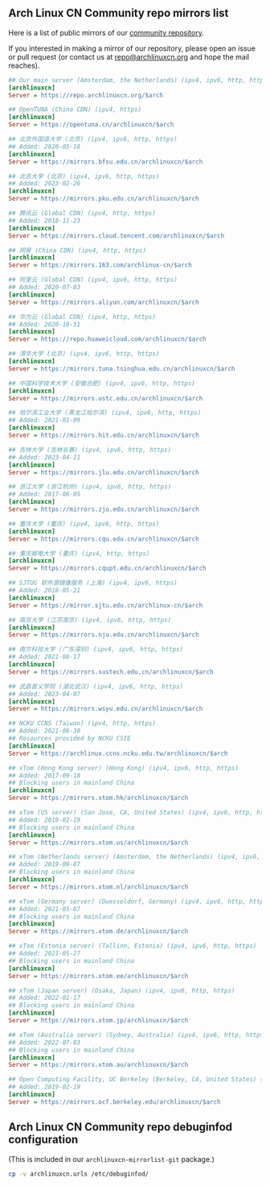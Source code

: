 ## Arch Linux CN Community repo mirrors list

Here is a list of public mirrors of our [community repository](https://github.com/archlinuxcn/repo).

If you interested in making a mirror of our repository, please open an issue or pull request (or contact us at repo@archlinuxcn.org and hope the mail reaches).

```ini
## Our main server (Amsterdam, the Netherlands) (ipv4, ipv6, http, https)
[archlinuxcn]
Server = https://repo.archlinuxcn.org/$arch
```

```ini
## OpenTUNA (China CDN) (ipv4, https)
[archlinuxcn]
Server = https://opentuna.cn/archlinuxcn/$arch
```

```ini
## 北京外国语大学 (北京) (ipv4, ipv6, http, https)
## Added: 2020-05-18
[archlinuxcn]
Server = https://mirrors.bfsu.edu.cn/archlinuxcn/$arch
```

```ini
## 北京大学 (北京) (ipv4, ipv6, http, https)
## Added: 2023-02-26
[archlinuxcn]
Server = https://mirrors.pku.edu.cn/archlinuxcn/$arch
```

```ini
## 腾讯云 (Global CDN) (ipv4, http, https)
## Added: 2018-11-23
[archlinuxcn]
Server = https://mirrors.cloud.tencent.com/archlinuxcn/$arch
```

```ini
## 网易 (China CDN) (ipv4, http, https)
[archlinuxcn]
Server = https://mirrors.163.com/archlinux-cn/$arch
```

```ini
## 阿里云 (Global CDN) (ipv4, ipv6, http, https)
## Added: 2020-07-03
[archlinuxcn]
Server = https://mirrors.aliyun.com/archlinuxcn/$arch
```

```ini
## 华为云 (Global CDN) (ipv4, http, https)
## Added: 2020-10-31
[archlinuxcn]
Server = https://repo.huaweicloud.com/archlinuxcn/$arch
```

```ini
## 清华大学 (北京) (ipv4, ipv6, http, https)
[archlinuxcn]
Server = https://mirrors.tuna.tsinghua.edu.cn/archlinuxcn/$arch
```

```ini
## 中国科学技术大学 (安徽合肥) (ipv4, ipv6, http, https)
[archlinuxcn]
Server = https://mirrors.ustc.edu.cn/archlinuxcn/$arch
```

```ini
## 哈尔滨工业大学 (黑龙江哈尔滨) (ipv4, ipv6, http, https)
## Added: 2021-01-09
[archlinuxcn]
Server = https://mirrors.hit.edu.cn/archlinuxcn/$arch
```

```ini
## 吉林大学 (吉林长春) (ipv4, ipv6, http, https)
## Added: 2023-04-21
[archlinuxcn]
Server = https://mirrors.jlu.edu.cn/archlinuxcn/$arch
```

```ini
## 浙江大学 (浙江杭州) (ipv4, ipv6, http, https)
## Added: 2017-06-05
[archlinuxcn]
Server = https://mirrors.zju.edu.cn/archlinuxcn/$arch
```

```ini
## 重庆大学 (重庆) (ipv4, ipv6, http, https)
[archlinuxcn]
Server = https://mirrors.cqu.edu.cn/archlinuxcn/$arch
```

```ini
## 重庆邮电大学 (重庆) (ipv4, http, https)
[archlinuxcn]
Server = https://mirrors.cqupt.edu.cn/archlinuxcn/$arch
```

```ini
## SJTUG 软件源镜像服务 (上海) (ipv4, ipv6, https)
## Added: 2018-05-21
[archlinuxcn]
Server = https://mirror.sjtu.edu.cn/archlinux-cn/$arch
```

```ini
## 南京大学 (江苏南京) (ipv4, ipv6, http, https)
[archlinuxcn]
Server = https://mirrors.nju.edu.cn/archlinuxcn/$arch
```

```ini
## 南方科技大学 (广东深圳) (ipv4, ipv6, http, https)
## Added: 2021-08-17
[archlinuxcn]
Server = https://mirrors.sustech.edu.cn/archlinuxcn/$arch
```

```ini
## 武昌首义学院 (湖北武汉) (ipv4, ipv6, http, https)
## Added: 2023-04-07
[archlinuxcn]
Server = https://mirrors.wsyu.edu.cn/archlinuxcn/$arch
```

```ini
## NCKU CCNS (Taiwan) (ipv4, http, https)
## Added: 2021-06-30
## Resources provided by NCKU CSIE
[archlinuxcn]
Server = https://archlinux.ccns.ncku.edu.tw/archlinuxcn/$arch
```

```ini
## xTom (Hong Kong server) (Hong Kong) (ipv4, ipv6, http, https)
## Added: 2017-09-18
## Blocking users in mainland China
[archlinuxcn]
Server = https://mirrors.xtom.hk/archlinuxcn/$arch
```

```ini
## xTom (US server) (San Jose, CA, United States) (ipv4, ipv6, http, https)
## Added: 2019-02-19
## Blocking users in mainland China
[archlinuxcn]
Server = https://mirrors.xtom.us/archlinuxcn/$arch
```

```ini
## xTom (Netherlands server) (Amsterdam, the Netherlands) (ipv4, ipv6, http, https)
## Added: 2019-09-07
## Blocking users in mainland China
[archlinuxcn]
Server = https://mirrors.xtom.nl/archlinuxcn/$arch
```

```ini
## xTom (Germany server) (Duesseldorf, Germany) (ipv4, ipv6, http, https)
## Added: 2021-05-07
## Blocking users in mainland China
[archlinuxcn]
Server = https://mirrors.xtom.de/archlinuxcn/$arch
```

```ini
## xTom (Estonia server) (Tallinn, Estonia) (ipv4, ipv6, http, https)
## Added: 2021-05-27
## Blocking users in mainland China
[archlinuxcn]
Server = https://mirrors.xtom.ee/archlinuxcn/$arch
```

```ini
## xTom (Japan server) (Osaka, Japan) (ipv4, ipv6, http, https)
## Added: 2022-01-17
## Blocking users in mainland China
[archlinuxcn]
Server = https://mirrors.xtom.jp/archlinuxcn/$arch
```

```ini
## xTom (Australia server) (Sydney, Australia) (ipv4, ipv6, http, https)
## Added: 2022-07-03
## Blocking users in mainland China
[archlinuxcn]
Server = https://mirrors.xtom.au/archlinuxcn/$arch
```

```ini
## Open Computing Facility, UC Berkeley (Berkeley, CA, United States) (ipv4, ipv6, http, https)
## Added: 2019-02-19
[archlinuxcn]
Server = https://mirrors.ocf.berkeley.edu/archlinuxcn/$arch
```


## Arch Linux CN Community repo debuginfod configuration

(This is included in our `archlinuxcn-mirrorlist-git` package.)

```bash
cp -v archlinuxcn.urls /etc/debuginfod/
```

